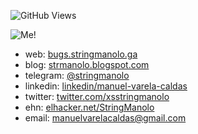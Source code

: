 <!--
**StringManolo/StringManolo** is a ✨ _special_ ✨ repository because its `README.md` (this file) appears on your GitHub profile.

Here are some ideas to get you started:

- 🔭 I’m currently working on ...
- 🌱 I’m currently learning ...
- 👯 I’m looking to collaborate on ...
- 🤔 I’m looking for help with ...
- 💬 Ask me about ...
- 📫 How to reach me: ...
- 😄 Pronouns: ...
- ⚡ Fun fact: ...
-->

![GitHub Views](https://komarev.com/ghpvc/?username=StringManolo&color=2A3F36)

![Me!](https://bugs.stringmanolo.ga/resources/yo.png)

+ web: [bugs.stringmanolo.ga](https://bugs.stringmanolo.ga)
+ blog: [strmanolo.blogspot.com](https://strmanolo.blogspot.com)
+ telegram: [@stringmanolo](https://t.me/stringmanolo)
+ linkedin: [linkedin/manuel-varela-caldas](https://www.linkedin.com/in/manuel-varela-caldas-97576b207)
+ twitter: [twitter.com/xsstringmanolo](https://twitter.com/xsstringmanolo)
+ ehn: [elhacker.net/StringManolo](https://foro.elhacker.net/profiles/string_manolo-u595084.html)
+ email: [manuelvarelacaldas@gmail.com](mailto:manuelvarelacaldas@gmail.com)
